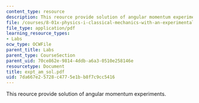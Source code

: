 ```yaml
---
content_type: resource
description: This reource provide solution of angular momentum experiments.
file: /courses/8-01x-physics-i-classical-mechanics-with-an-experimental-focus-fall-2002/7da667e25728c4775e1bb8f7c9cc5416_expt_am_sol.pdf
file_type: application/pdf
learning_resource_types:
- Labs
ocw_type: OCWFile
parent_title: Labs
parent_type: CourseSection
parent_uid: 70ce862e-9814-4ddb-a6a3-0510e258146e
resourcetype: Document
title: expt_am_sol.pdf
uid: 7da667e2-5728-c477-5e1b-b8f7c9cc5416
---
```

This reource provide solution of angular momentum experiments.

